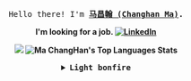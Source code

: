 <p align="center"><samp>
    Hello there! I'm <b><a rel="nofollow noopener noreferrer" target="_blank" href="https://machanghan.github.io">马昌翰 (Changhan Ma)</a>.
<p align="center">I'm looking for a job. 
<a href="https://www.linkedin.com/in/machanghan" target="_blank"><img src="https://img.shields.io/badge/LinkedIn-%230077B5.svg?&style=flat-square&logo=linkedin&logoColor=white" alt="LinkedIn"></a>
<!--<a href="https://www.instagram.com/machanghan_" target="_blank"><img src="https://img.shields.io/badge/Instagram-%23E4405F.svg?&style=flat-square&logo=instagram&logoColor=white" alt="Instagram"></a>
-->

</samp>

<p align="center">
<img src="https://github-readme-stats.vercel.app/api?username=machanghan&&show_icons=true&theme=github" width="400"/>
<img alt="Ma ChangHan's Top Languages Stats" src="https://github-readme-stats.vercel.app/api/top-langs/?username=machanghan&hide=smalltalk&theme=buefy&layout=compact&hide_border=true" width="400"/>

</p>


<details align="center">

<summary> <b> <samp> Light bonfire </samp></b></summary>
<samp>

<img src="https://raw.githubusercontent.com/TanZng/TanZng/master/assets/bonefire.gif" width="200"/>



sponsor me 
<a href="https://machanghan.github.io/images/wechat.jpg" target="_blank"><img alt="wechat" src="https://img.shields.io/badge/Wechat-5fcd72.svg?logo=wechat&logoColor=white" /></a> OR <a href="https://machanghan.github.io/images/alipay.jpg" target="_blank"><img alt="alipay" src="https://img.shields.io/badge/Alipay%20-%233379f6.svg?logo=alipay&logoColor=white"></a>


    
</samp>
</details>






